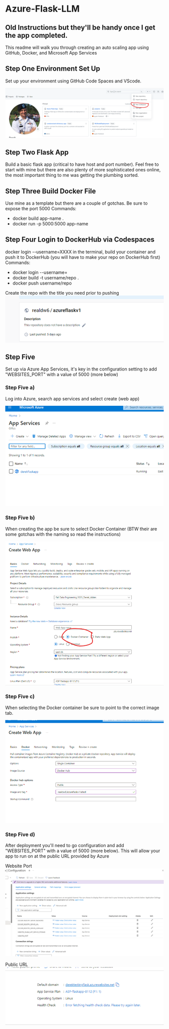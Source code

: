 # Azure-Flask-LLM

## Old Instructions but they'll be handy once I get the app completed.


This readme will walk you through creating an auto scaling app using GitHub, Docker, and Microsoft App Services 

## Step One Environment Set Up
Set up your environment using GitHub Code Spaces and VScode.

![Alt text](images/image-6.png)

## Step Two Flask App
Build a basic flask app (critical to have host and port number). Feel free to start with mine but there are also plenty of more sophisticated ones online, the most important thing to me was getting the plumbing sorted.

## Step Three Build Docker File 
Use mine as a template but there are a couple of gotchas. Be sure to expose the port 5000 
Commands:
  - docker build app-name .
  - docker run -p  5000:5000 app-name

## Step Four Login to DockerHub via Codespaces
docker login --username=XXXX in the terminal, build your container and push it to DockerHub (you will have to make your repo on DockerHub first)
Commands:
  - docker login --username=
  - docker build -t username/repo .
  - docker push username/repo

Create the repo with the title you need prior to pushing
![Alt text](images/image-3.png)

## Step Five 
Set up via Azure App Services, it's key in the configuration setting to add "WEBSITES_PORT" with a value of 5000 (more below)

### Step Five a) 
Log into Azure, search app services and select create (web app)

![Alt text](images/image.png)

### Step Five b) 
When creating the app be sure to select Docker Container (BTW their are some gotchas with the naming so read the instructions)

![Alt text](images/image-1.png)

### Step Five c) 
When selecting the Docker container be sure to point to the correct image tab.

![Alt text](images/image-2.png)


### Step Five d) 
After deployment you'll need to go configuration and add "WEBSITES_PORT" with a value of 5000 (more below). This will allow your app to run on at the public URL provided by Azure

Website Port 
![Alt text](images/image-4.png)

Public URL
![Alt text](images/image-5.png)